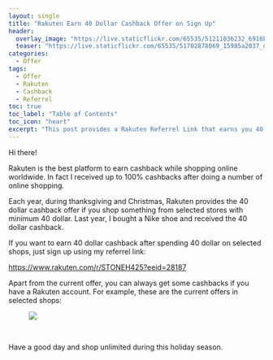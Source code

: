 ```yaml
---
layout: single
title: "Rakuten Earn 40 Dollar Cashback Offer on Sign Up"
header:
  overlay_image: "https://live.staticflickr.com/65535/51211036232_6916bf5c10_c.jpg"
  teaser: "https://live.staticflickr.com/65535/51702878069_15985a2037_o.png"
categories:
  - Offer
tags:
  - Offer
  - Rakuten
  - Cashback
  - Referrel
toc: true
toc_label: "Table of Contents"
toc_icon: "heart"
excerpt: "This post provides a Rakuten Referrel Link that earns you 40 Dollar Cashback if you shop from selected stores."
---
```



Hi there! 

Rakuten is the best platform to earn cashback while shopping online worldwide. In fact I received up to $100\%$ cashbacks after doing a number of online shopping.

Each year, during thanksgiving and Christmas, Rakuten provides the $40$ dollar cashback offer if you shop something from selected stores with minimum $40$ dollar. Last year, I bought a Nike shoe and received the $40$ dollar cashback.

If you want to earn $40$ dollar cashback after spending $40$ dollar on selected shops, just sign up using my referrel link:

https://www.rakuten.com/r/STONEH425?eeid=28187

Apart from the current offer, you can always get some cashbacks if you have a Rakuten account. For example, these are the current offers in selected shops:

<figure>
  <a href="https://live.staticflickr.com/65535/51702906384_4cca174910_o.png"><img src="https://live.staticflickr.com/65535/51702906384_4cca174910_o.png"></a>
</figure>
<br/>

Have a good day and shop unlimited during this holiday season.
<!--stackedit_data:
eyJoaXN0b3J5IjpbLTEwOTcxMzc5MDksMTQ4MDAwNzczOSwtMz
IzOTc1NDY2XX0=
-->